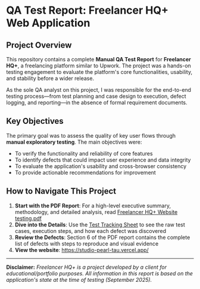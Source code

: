 


# QA Test Report: Freelancer HQ+ Web Application

## Project Overview

This repository contains a complete **Manual QA Test Report** for **Freelancer HQ+**, a freelancing platform similar to Upwork. The project was a hands-on testing engagement to evaluate the platform's core functionalities, usability, and stability before a wider release.

As the sole QA analyst on this project, I was responsible for the end-to-end testing process—from test planning and case design to execution, defect logging, and reporting—in the absence of formal requirement documents.

## Key Objectives

The primary goal was to assess the quality of key user flows through **manual exploratory testing**. The main objectives were:

- To verify the functionality and reliability of core features
- To identify defects that could impact user experience and data integrity
- To evaluate the application's usability and cross-browser consistency
- To provide actionable recommendations for improvement


## How to Navigate This Project

1. **Start with the PDF Report**: For a high-level executive summary, methodology, and detailed analysis, read [Freelancer HQ+ Website testing.pdf](./Freelance-HQ+-Website-testing.pdf)
2. **Dive into the Details**: Use the [Test Tracking Sheet](https://docs.google.com/spreadsheets/d/1LDptUuEUEi6cIISpkPu3BXWBYx9-BGGcPxaAJAoKW1s/edit?usp=sharing) to see the raw test cases, execution steps, and how each defect was discovered
3. **Review the Defects**: Section 6 of the PDF report contains the complete list of defects with steps to reproduce and visual evidence
4. **View the website**: https://studio-pearl-tau.vercel.app/


---

**Disclaimer:** *Freelancer HQ+ is a project developed by a client for educational/portfolio purposes. All information in this report is based on the application's state at the time of testing (September 2025).*
